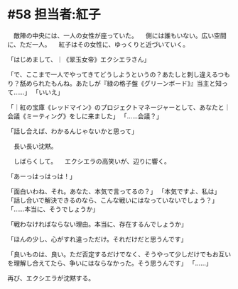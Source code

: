 # #58 担当者:紅子
　敵陣の中央には、一人の女性が座っていた。
　側には誰もいない。広い空間に、ただ一人。
　紅子はその女性に、ゆっくりと近づいていく。

「はじめまして、｜《翠玉女帝》エクシエラさん」


「で、ここまで一人でやってきてどうしようというの？あたしと刺し違えるつもり？舐められたもんね。あたしが『緑の格子盤《グリーンボード》』当主と知って……」
「いいえ」

「｜紅の宝庫《レッドマイン》のプロジェクトマネージャーとして、あなたと｜会議《ミーティング》をしに来ました」
「……会議？」


「話し合えば、わかるんじゃないかと思って」

　長い長い沈黙。

　しばらくして。
　エクシエラの高笑いが、辺りに響く。

「あーっはっはっは！」

「面白いわね、それ。あなた、本気で言ってるの？」
「本気ですよ、私は」
「話し合いで解決できるのなら、こんな戦いにはなっていないでしょう？」
「……本当に、そうでしょうか」

「戦わなければならない理由。本当に、存在するんでしょうか」

「ほんの少し、心がすれ違っただけ。それだけだと思うんです」

「良いものは、良い。ただ否定するだけでなく、そうやって少しだけでもお互いを理解し合えてたら、争いにはならなかった。そう思うんです」
「……」

再び、エクシエラが沈黙する。
